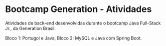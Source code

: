 # Bootcamp Generation - Atividades

Atividades de back-end desenvolvidas durante o bootcamp Java Full-Stack Jr., da Generation Brasil.

Bloco 1: Portugol e Java,
Bloco 2: MySQL e Java com Spring Boot.
